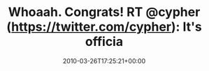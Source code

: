 ---
retweeted: false
source: <a href="http://twitter.com" rel="nofollow">Twitter Web Client</a>
entities:
  hashtags: []
  symbols: []
  user_mentions:
  - name: "@cypher"
    screen_name: cypher
    indices:
    - '21'
    - '28'
    id_str: '10601922'
    id: '10601922'
  - name: soup.io
    screen_name: soup_io
    indices:
    - '61'
    - '69'
    id_str: '11979812'
    id: '11979812'
  urls: []
display_text_range:
- '0'
- '95'
favorite_count: '0'
id_str: '11100597465'
truncated: false
retweet_count: '0'
id: '11100597465'
created_at: Fri Mar 26 17:25:21 +0000 2010
favorited: false
full_text: 'Whoaah. Congrats! RT [@cypher](https://twitter.com/cypher): It''s official:
  I''ll be joining [@soup_io](https://twitter.com/soup_io) in May as an awesomeneer.'
lang: en
tags:
- pesos/twitter
date: '2010-03-26T17:25:21+00:00'
src: https://twitter.com/bascht/status/11100597465
original_url: https://twitter.com/bascht/status/11100597465
type: twitter_tweet
text: 'Whoaah. Congrats! RT [@cypher](https://twitter.com/cypher): It''s official:
  I''ll be joining [@soup_io](https://twitter.com/soup_io) in May as an awesomeneer.'
title: 'Whoaah. Congrats! RT @cypher (https://twitter.com/cypher): It''s officia'

---